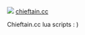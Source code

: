 <img src="https://chieftain.cc/data/avatars/o/0/108.jpg?1747490935">
<a href="https://chieftain.cc">chieftain.cc</a>   

Chieftain.cc lua scripts : )
